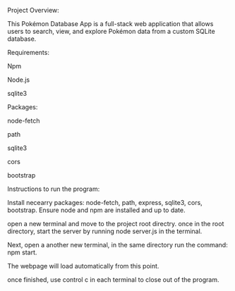 Project Overview:

This Pokémon Database App is a full-stack web application 
that allows users to search, view, and explore Pokémon data from a custom SQLite database.

Requirements:

Npm

Node.js

sqlite3

Packages:

node-fetch

path

sqlite3

cors

bootstrap


Instructions to run the program: 

Install necearry packages: node-fetch, path, express, sqlite3, cors, bootstrap.
Ensure node and npm are installed and up to date.

open a new terminal and move to the project root directry.
once in the root directory, start the server by running node server.js in the terminal.

Next, open a another new terminal, in the same directory run the command: npm start.

The webpage will load automatically from this point. 

once finished, use control c in each terminal to close out of the program. 


